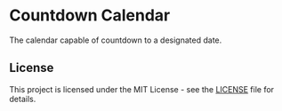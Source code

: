 # Countdown Calendar

The calendar capable of countdown to a designated date.

## License

This project is licensed under the MIT License - see the [LICENSE](LICENSE) file for details.
